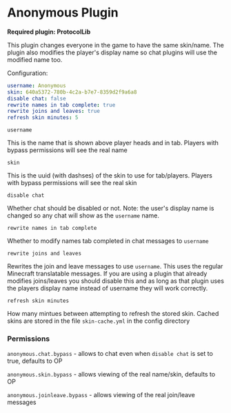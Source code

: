 # Anonymous Plugin

**Required plugin: ProtocolLib**

This plugin changes everyone in the game to have the same skin/name. The
plugin also modifies the player's display name so chat plugins will 
use the modified name too.

Configuration:

```yaml
username: Anonymous
skin: 640a5372-780b-4c2a-b7e7-8359d2f9a6a8
disable chat: false
rewrite names in tab complete: true
rewrite joins and leaves: true
refresh skin minutes: 5
```

`username`

This is the name that is shown above player heads and in tab. Players
with bypass permissions will see the real name

`skin` 

This is the uuid (with dashses) of the skin to use for tab/players.
Players with bypass permissions will see the real skin

`disable chat`

Whether chat should be disabled or not. Note: the user's display name is
changed so any chat will show as the `username` name.

`rewrite names in tab complete`

Whether to modify names tab completed in chat messages to `username`

`rewrite joins and leaves` 

Rewrites the join and leave messages to use `username`. This uses the
regular Minecraft translatable messages. If you are using a plugin that
already modifies joins/leaves you should disable this and as long as 
that plugin uses the players display name instead of username they will
work correctly.

`refresh skin minutes`

How many mintues between attempting to refresh the stored skin. Cached
skins are stored in the file `skin-cache.yml` in the config directory

### Permissions

`anonymous.chat.bypass` - allows to chat even when `disable chat` is set
to true, defaults to OP

`anonymous.skin.bypass` - allows viewing of the real name/skin, defaults
to OP

`anonymous.joinleave.bypass` - allows viewing of the real join/leave
messages